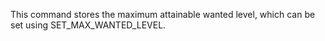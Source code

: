 This command stores the maximum attainable wanted level, which can be set using SET_MAX_WANTED_LEVEL.
